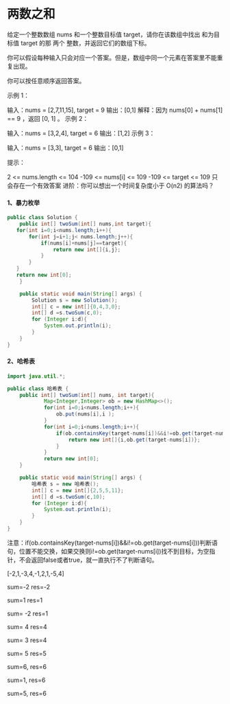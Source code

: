 # 两数之和

给定一个整数数组 nums 和一个整数目标值 target，请你在该数组中找出 和为目标值 target  的那 两个 整数，并返回它们的数组下标。

你可以假设每种输入只会对应一个答案。但是，数组中同一个元素在答案里不能重复出现。

你可以按任意顺序返回答案。

 

示例 1：

输入：nums = [2,7,11,15], target = 9
输出：[0,1]
解释：因为 nums[0] + nums[1] == 9 ，返回 [0, 1] 。
示例 2：

输入：nums = [3,2,4], target = 6
输出：[1,2]
示例 3：

输入：nums = [3,3], target = 6
输出：[0,1]


提示：

2 <= nums.length <= 104
-109 <= nums[i] <= 109
-109 <= target <= 109
只会存在一个有效答案
进阶：你可以想出一个时间复杂度小于 O(n2) 的算法吗？

#### 1、暴力枚举

```java
public class Solution {
    public int[] twoSum(int[] nums,int target){
   for(int i=0;i<nums.length;i++){
       for(int j=i+1;j< nums.length;j++){
           if(nums[i]+nums[j]==target){
               return new int[]{i,j};
           }
       }
   }
   return new int[0];
    }

    public static void main(String[] args) {
        Solution s = new Solution();
        int[] c = new int[]{0,4,3,0};
        int[] d =s.twoSum(c,0);
        for (Integer i:d){
            System.out.println(i);
        }
    }
}
```

#### 2、哈希表

```java
import java.util.*;

public class 哈希表 {
    public int[] twoSum(int[] nums, int target){
            Map<Integer,Integer> ob = new HashMap<>();
            for(int i=0;i<nums.length;i++){
                ob.put(nums[i],i );
            }
            for(int i=0;i<nums.length;i++){
                if(ob.containsKey(target-nums[i])&&i!=ob.get(target-nums[i])){
                    return new int[]{i,ob.get(target-nums[i])};
                }
            }
            return new int[0];
    }

    public static void main(String[] args) {
        哈希表 s = new 哈希表();
        int[] c = new int[]{2,5,5,11};
        int[] d =s.twoSum(c,10);
        for (Integer i:d){
            System.out.println(i);
        }
    }
}
```

注意：if(ob.containsKey(target-nums[i])&&i!=ob.get(target-nums[i]))判断语句，位置不能交换，如果交换则i!=ob.get(target-nums[i])找不到目标，为空指针，不会返回false或者true，就一直执行不了判断语句。

[-2,1,-3,4,-1,2,1,-5,4]

sum=-2   res=-2

sum=1   res=1

sum= -2  res=1

sum= 4  res=4

sum= 3  res=4

sum= 5  res=5

sum=6, res=6

sum=1, res=6

sum=5, res=6



